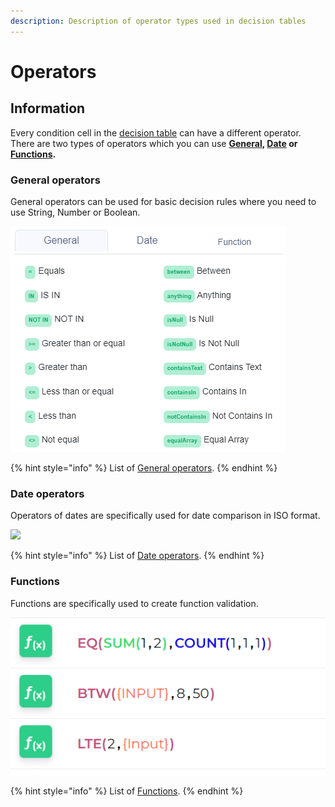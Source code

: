 ```yaml
---
description: Description of operator types used in decision tables
---
```


# Operators

## Information

Every condition cell in the [decision table](../decision-table-designer.md) can have a different operator. There are two types of operators which you can use [**General**](general-operators.md)**, **[**Date**](date-operators.md)** or **[**Functions**](../functions/)**.**

### General operators

General operators can be used for basic decision rules where you need to use String, Number or Boolean.

![](../../.gitbook/assets/generaloperators.png)

{% hint style="info" %}
List of [General operators](general-operators.md).
{% endhint %}

### Date operators

Operators of dates are specifically used for date comparison in ISO format.

![](../../.gitbook/assets/rsz\_2.png)

{% hint style="info" %}
List of [Date operators](date-operators.md).
{% endhint %}



### Functions

Functions are specifically used to create function validation.

![](<../../.gitbook/assets/image (136).png>)

{% hint style="info" %}
List of [Functions](../functions/).
{% endhint %}

